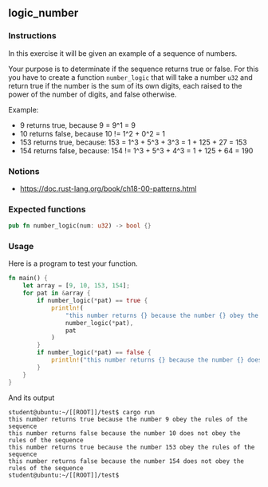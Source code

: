 ## logic_number

### Instructions

In this exercise it will be given an example of a sequence of numbers.

Your purpose is to determinate if the sequence returns true or false.
For this you have to create a function `number_logic` that will take a number `u32` and return true if the number is the sum of its own digits, each raised to the power of the number of digits, and false otherwise.

Example:

- 9 returns true, because 9 = 9^1 = 9
- 10 returns false, because 10 != 1^2 + 0^2 = 1
- 153 returns true, because: 153 = 1^3 + 5^3 + 3^3 = 1 + 125 + 27 = 153
- 154 returns false, because: 154 != 1^3 + 5^3 + 4^3 = 1 + 125 + 64 = 190

### Notions

- https://doc.rust-lang.org/book/ch18-00-patterns.html

### Expected functions

```rust
pub fn number_logic(num: u32) -> bool {}
```

### Usage

Here is a program to test your function.

```rust
fn main() {
    let array = [9, 10, 153, 154];
    for pat in &array {
        if number_logic(*pat) == true {
            println!(
                "this number returns {} because the number {} obey the rules of the sequence",
                number_logic(*pat),
                pat
            )
        }
        if number_logic(*pat) == false {
            println!("this number returns {} because the number {} does not obey the rules of the sequence", number_logic(*pat),pat )
        }
    }
}
```

And its output

```console
student@ubuntu:~/[[ROOT]]/test$ cargo run
this number returns true because the number 9 obey the rules of the sequence
this number returns false because the number 10 does not obey the rules of the sequence
this number returns true because the number 153 obey the rules of the sequence
this number returns false because the number 154 does not obey the rules of the sequence
student@ubuntu:~/[[ROOT]]/test$
```
